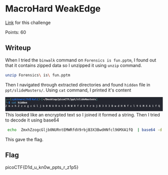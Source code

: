 # MacroHard WeakEdge
[Link](https://play.picoctf.org/practice/challenge/130?category=4&page=1) for this challenge

Points: 60

## Writeup
When I tried the `binwalk` command on `Forensics is fun.pptm`, I found out that it contains zipped data so I unzipped it using `unzip` command.
```bash
unzip Forensics\ is\ fun.pptm 
```

Then I navigated through extracted directories and found `hidden` file in `ppt/slideMasters/`. Using `cat` command, I printed it's content

![Content](Images/Macro.png)
This looked like an encrypted text so I joined it formed a string. Then I tried to decode it using base64

```bash
 echo  ZmxhZzogcGljb0NURntEMWRfdV9rbjB3X3BwdHNfcl96MXA1fQ  | base64 -d 
```
This gave the flag.

## Flag
picoCTF{D1d_u_kn0w_ppts_r_z1p5}
